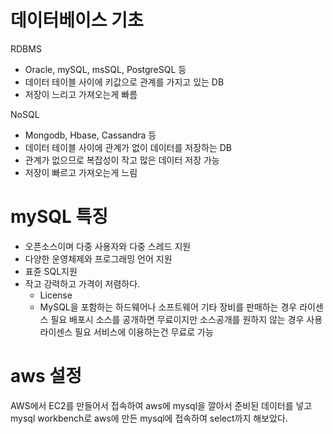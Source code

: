 # 데이터베이스 기초

RDBMS

- Oracle, mySQL, msSQL, PostgreSQL 등
- 데이터 테이블 사이에 키값으로 관계를 가지고 있는 DB
- 저장이 느리고 가져오는게 빠름

NoSQL

- Mongodb, Hbase, Cassandra 등
- 데이터 테이블 사이에 관계가 없이 데이터를 저장하는 DB
- 관계가 없으므로 복잡성이 작고 많은 데이터 저장 가능
- 저장이 빠르고 가져오는게 느림



# mySQL 특징

- 오픈소스이며 다중 사용자와 다중 스레드 지원
- 다양한 운영체제와 프로그래밍 언어 지원
- 표쥰 SQL지원
- 작고 강력하고 가격이 저렴하다.
  - License
  - MySQL을 포함하는 하드웨어나 소프트웨어 기타 장비를 판매하는 경우 라이센스 필요 배포시 소스를 공개하면 무료이지만 소스공개를 원하지 않는 경우 사용라이센스 필요 서비스에 이용하는건 무료로 가능





# aws 설정

AWS에서 EC2를 만들어서 접속하여 aws에 mysql을 깔아서 준비된 데이터를 넣고 mysql workbench로 aws에 만든 mysql에 접속하여 select까지 해보았다.


